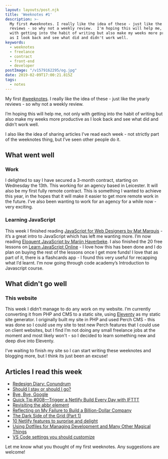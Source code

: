 ```yaml
---
layout: layouts/post.njk
title: 'Weeknotes #1'
description: >-
  My first #weeknotes. I really like the idea of these - just like the yearly
  reviews - so why not a weekly review.  I'm hoping this will help me, not only
  with getting into the habit of writing but also make my weeks more productive
  as I look back and see what did and didn't work well.
keywords:
  - weeknotes
  - freelance
  - contract
  - front-end
  - developer
postImage: "/v1579162295/og.jpg"
date: 2019-02-09T17:00:21.815Z
tags:
  - notes
---
```

My first [#weeknotes](https://weeknot.es/about "About Weeknotes"). I really like the idea of these - just like the yearly reviews - so why not a weekly review.

I’m hoping this will help me, not only with getting into the habit of writing but also make my weeks more productive as I look back and see what did and didn’t work well.

I also like the idea of sharing articles I’ve read each week - not strictly part of the weeknotes thing, but I’ve seen other people do it.

## What went well

### Work
I delighted to say I have secured a 3-month contract, starting on Wednesday the 13th. This working for an agency based in Leicester. It will also be my first fully remote contract. This is something I wanted to achieve this year, in the hopes that it will make it easier to get more remote work in the future. I’ve also been wanting to work for an agency for a while now - very exciting.

### Learning JavaScript
This week I finished reading [JavaScript for Web Designers by Mat Marquis](https://abookapart.com/products/javascript-for-web-designers "JavaScript for Web Designers") - it’s a great intro to JavaScript which has left me wanting more. I’m now reading [Eloquent JavaScript by Marijn Haverbeke](https://eloquentjavascript.net/ "Eloquent JavaScript"). I also finished the 20 free lessons on [Learn JavaScript Online](https://learnjavascript.online/ "Learn JavaScript Online") - I love how this has been done and I do plan on buying the rest of the lessons once I get more funds! I love that as part of it, there is a flashcards app - I found this very useful for recapping what I’d learnt. I’m now going through code academy’s Introduction to Javascript course.

## What didn't go well

### This website
This week I didn’t manage to do any work on my website. I’m currently converting it from PHP and CMS to a static site, using [Eleventy](https://www.11ty.io/ "Eleventy") as my static site generator. I originally built my site in PHP and used Perch CMS - this was done so I could use my site to test new Perch features that I could use on client websites, but I find I’m not doing any small freelance jobs at the moment and most likely won't - so I decided to learn something new and deep dive into Eleventy.

I’ve waiting to finish my site so I can start writing these weeknotes and blogging more, but I think its just been an excuse!

## Articles I read this week

- [Redesign Diary: Conundrum](https://paulrobertlloyd.com/2018/10/conundrum "Redesign Diary: Conundrum")
- [Should I stay or should I go?](https://blog.honest.work/should-i-stay-or-should-i-go/ "Should I stay or should I go?")
- [Bye, Bye, Google](https://defn.io/2019/02/04/bye-bye-google/ "Bye, Bye, Google")
- [Quick Tip #008—Trigger a Netlify Build Every Day with IFTTT](https://www.11ty.io/docs/quicktips/netlify-ifttt/ "Trigger a Netlify Build Every Day with IFTTT")
- [Revisiting the abbr element](https://bitsofco.de/revisiting-the-abbr-element/ "Revisiting the abbr element")
- [Reflecting on My Failure to Build a Billion-Dollar Company](https://medium.com/@shl/reflecting-on-my-failure-to-build-a-billion-dollar-company-b0c31d7db0e7 "Reflecting on My Failure to Build a Billion-Dollar Company")
- [The Dark Side of the Grid (Part 1)](https://www.matuzo.at/blog/the-dark-side-of-the-grid/ "The Dark Side of the Grid (Part 1)")
- [10 Netlify features to surprise and delight](https://medium.com/netlify/10-netlify-features-to-surprise-and-delight-225e846b7b21 "10 Netlify features to surprise and delight")
- [Using Dotfiles for Managing Development and Many Other Magical Things](https://css-tricks.com/using-dotfiles-for-managing-development-and-many-other-magical-things/ "Using Dotfiles for Managing Development and Many Other Magical Things")
- [VS Code settings you should customize](https://dev.to/thegeoffstevens/vs-code-settings-you-should-customize-5e75 "VS Code settings you should customize")

Let me know what you thought of my first weeknotes. Any suggestions are welcome!
